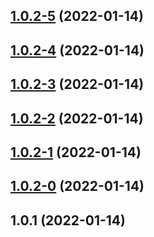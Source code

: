 ## [1.0.2-5](https://github.com/actions/javascript-action/compare/v1.0.2-4...v1.0.2-5) (2022-01-14)



## [1.0.2-4](https://github.com/actions/javascript-action/compare/v1.0.2-3...v1.0.2-4) (2022-01-14)



## [1.0.2-3](https://github.com/actions/javascript-action/compare/v1.0.2-2...v1.0.2-3) (2022-01-14)



## [1.0.2-2](https://github.com/actions/javascript-action/compare/v1.0.2-1...v1.0.2-2) (2022-01-14)



## [1.0.2-1](https://github.com/actions/javascript-action/compare/v1.0.2-0...v1.0.2-1) (2022-01-14)



## [1.0.2-0](https://github.com/actions/javascript-action/compare/v1.0.1...v1.0.2-0) (2022-01-14)



## 1.0.1 (2022-01-14)



